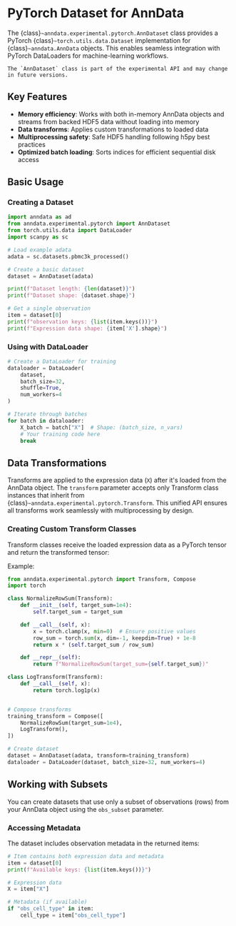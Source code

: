# PyTorch Dataset for AnnData

The {class}`~anndata.experimental.pytorch.AnnDataset` class provides a PyTorch {class}`~torch.utils.data.Dataset` implementation for {class}`~anndata.AnnData` objects. This enables seamless integration with PyTorch DataLoaders for machine-learning workflows.

```{warning}
The `AnnDataset` class is part of the experimental API and may change in future versions.
```

## Key Features

- **Memory efficiency**: Works with both in-memory AnnData objects and streams from backed HDF5 data without loading into memory
- **Data transforms**: Applies custom transformations to loaded data
- **Multiprocessing safety**: Safe HDF5 handling following h5py best practices
- **Optimized batch loading**: Sorts indices for efficient sequential disk access

## Basic Usage

### Creating a Dataset

```python
import anndata as ad
from anndata.experimental.pytorch import AnnDataset
from torch.utils.data import DataLoader
import scanpy as sc

# Load example adata
adata = sc.datasets.pbmc3k_processed()

# Create a basic dataset
dataset = AnnDataset(adata)

print(f"Dataset length: {len(dataset)}")
print(f"Dataset shape: {dataset.shape}")

# Get a single observation
item = dataset[0]
print(f"observation keys: {list(item.keys())}")
print(f"Expression data shape: {item['X'].shape}")
```

### Using with DataLoader

```python
# Create a DataLoader for training
dataloader = DataLoader(
    dataset,
    batch_size=32,
    shuffle=True,
    num_workers=4
)

# Iterate through batches
for batch in dataloader:
    X_batch = batch["X"]  # Shape: (batch_size, n_vars)
    # Your training code here
    break
```

## Data Transformations

Transforms are applied to the expression data (`X`) after it's loaded from the AnnData object. The `transform` parameter accepts only Transform class instances that inherit from {class}`~anndata.experimental.pytorch.Transform`. This unified API ensures all transforms work seamlessly with multiprocessing by design.

### Creating Custom Transform Classes

Transform classes receive the loaded expression data as a PyTorch tensor and return the transformed tensor:

Example:

```python
from anndata.experimental.pytorch import Transform, Compose
import torch

class NormalizeRowSum(Transform):
    def __init__(self, target_sum=1e4):
        self.target_sum = target_sum

    def __call__(self, x):
        x = torch.clamp(x, min=0)  # Ensure positive values
        row_sum = torch.sum(x, dim=-1, keepdim=True) + 1e-8
        return x * (self.target_sum / row_sum)

    def __repr__(self):
        return f"NormalizeRowSum(target_sum={self.target_sum})"

class LogTransform(Transform):
    def __call__(self, x):
        return torch.log1p(x)


# Compose transforms
training_transform = Compose([
    NormalizeRowSum(target_sum=1e4),
    LogTransform(),
])

# Create dataset
dataset = AnnDataset(adata, transform=training_transform)
dataloader = DataLoader(dataset, batch_size=32, num_workers=4)
```


## Working with Subsets

You can create datasets that use only a subset of observations (rows) from your AnnData object using the `obs_subset` parameter.


### Accessing Metadata

The dataset includes observation metadata in the returned items:

```python
# Item contains both expression data and metadata
item = dataset[0]
print(f"Available keys: {list(item.keys())}")

# Expression data
X = item["X"]

# Metadata (if available)
if "obs_cell_type" in item:
    cell_type = item["obs_cell_type"]
```
